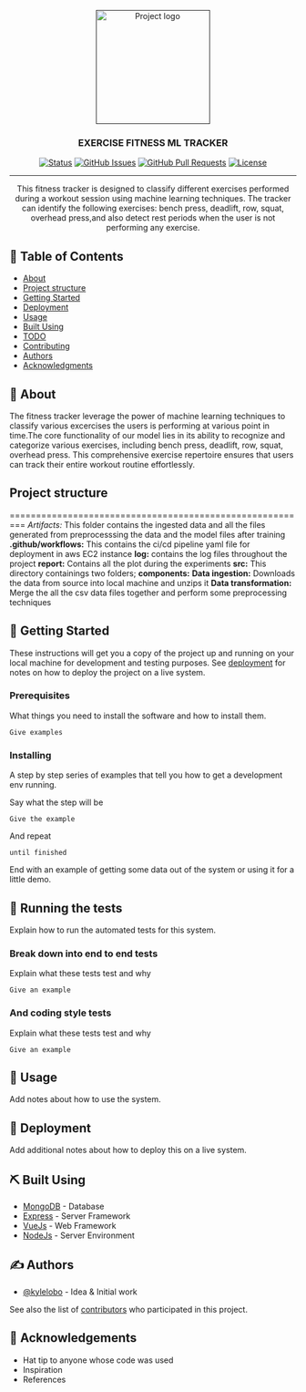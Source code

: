 <p align="center">
  <a href="" rel="noopener">
 <img width=200px height=200px src="https://encrypted-tbn0.gstatic.com/images?q=tbn:ANd9GcTnrdgav0Nvkm5M8rTIdupyKpyOd_qUNwHfug&usqp=CAU" alt="Project logo"></a>
</p>

<h3 align="center">EXERCISE FITNESS ML TRACKER</h3>

<div align="center">

[![Status](https://img.shields.io/badge/status-active-success.svg)]()
[![GitHub Issues](https://img.shields.io/github/issues/kylelobo/The-Documentation-Compendium.svg)](https://github.com/kylelobo/The-Documentation-Compendium/issues)
[![GitHub Pull Requests](https://img.shields.io/github/issues-pr/kylelobo/The-Documentation-Compendium.svg)](https://github.com/kylelobo/The-Documentation-Compendium/pulls)
[![License](https://img.shields.io/badge/license-MIT-blue.svg)](/LICENSE)

</div>

---

<p align="center"> This fitness tracker is designed to classify different exercises performed during a workout session using machine learning techniques. The tracker can identify the following exercises: bench press, deadlift, row,  squat, overhead press,and also detect rest periods when the user is not performing any exercise.
    <br> 
</p>

## 📝 Table of Contents

- [About](#about)
- [Project structure](#project-structure)
- [Getting Started](#getting_started)
- [Deployment](#deployment)
- [Usage](#usage)
- [Built Using](#built_using)
- [TODO](../TODO.md)
- [Contributing](../CONTRIBUTING.md)
- [Authors](#authors)
- [Acknowledgments](#acknowledgement)

## 🧐 About <a name = "about"></a>

The fitness tracker leverage the power of machine learning techniques to classify various excercises the users is performing at various point in time.The core functionality of our model lies in its ability to recognize and categorize various exercises, including bench press, deadlift, row, squat, overhead press. This comprehensive exercise repertoire ensures that users can track their entire workout routine effortlessly. 

## Project structure
=========================================================
*Artifacts:* This folder contains the ingested data and all the files generated from preprocesssing the data and the model files after training
**.github/workflows:** This contains the ci/cd pipeline yaml file for deployment in aws EC2 instance
**log:** contains the log files throughout the project
**report:** Contains all the plot during the experiments
**src:**  This directory containings two folders;
      **components:** 
                  **Data ingestion:** Downloads the data from source into local machine and unzips it
                  **Data transformation:** Merge the all the csv data files together and perform some preprocessing techniques


## 🏁 Getting Started <a name = "getting_started"></a>

These instructions will get you a copy of the project up and running on your local machine for development and testing purposes. See [deployment](#deployment) for notes on how to deploy the project on a live system.

### Prerequisites

What things you need to install the software and how to install them.

```
Give examples
```

### Installing

A step by step series of examples that tell you how to get a development env running.

Say what the step will be

```
Give the example
```

And repeat

```
until finished
```

End with an example of getting some data out of the system or using it for a little demo.

## 🔧 Running the tests <a name = "tests"></a>

Explain how to run the automated tests for this system.

### Break down into end to end tests

Explain what these tests test and why

```
Give an example
```

### And coding style tests

Explain what these tests test and why

```
Give an example
```

## 🎈 Usage <a name="usage"></a>

Add notes about how to use the system.

## 🚀 Deployment <a name = "deployment"></a>

Add additional notes about how to deploy this on a live system.

## ⛏️ Built Using <a name = "built_using"></a>

- [MongoDB](https://www.mongodb.com/) - Database
- [Express](https://expressjs.com/) - Server Framework
- [VueJs](https://vuejs.org/) - Web Framework
- [NodeJs](https://nodejs.org/en/) - Server Environment

## ✍️ Authors <a name = "authors"></a>

- [@kylelobo](https://github.com/kylelobo) - Idea & Initial work

See also the list of [contributors](https://github.com/kylelobo/The-Documentation-Compendium/contributors) who participated in this project.

## 🎉 Acknowledgements <a name = "acknowledgement"></a>

- Hat tip to anyone whose code was used
- Inspiration
- References
